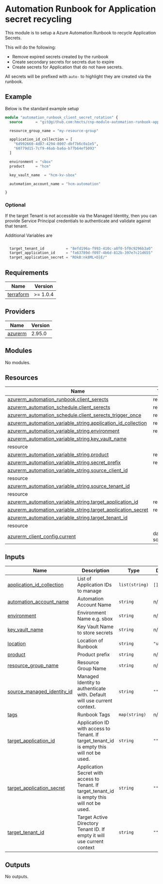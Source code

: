 # Automation Runbook for Application secret recycling

This module is to setup a Azure Automation Runbook to recycle Application Secrets.

This will do the following:
- Remove expired secrets created by the runbook
- Create secondary secrets for secrets due to expire
- Create secrets for Application that do not have secrets.

All secrets will be prefixed with `auto-` to highlight they are created via the runbook.

## Example

Below is the standard example setup

```terraform
module "automation_runbook_client_secret_rotation" {
  source      = "git@github.com:hmcts/cnp-module-automation-runbook-app-recycle?ref=master"

  resource_group_name = "my-resource-group"

  application_id_collection = [
    "6d992660-4d87-4294-8007-dbf7b6c0a1e5",
    "60779d15-7cf9-46ab-ba6a-b77b64ef5093"
  ]

  environment = "sbox"
  product     = "hcm"

  key_vault_name  = "hcm-kv-sbox"

  automation_account_name = "hcm-automation"

}
```

### Optional
If the target Tenant is not accessible via the Managed Identity, then you can provide Service Principal credentials to authenticate and validate against that tenant.

Additional Variables are
```terraform

  target_tenant_id          = "8efd196a-f993-410c-a8f0-5f0c9296b3a0"
  target_application_id     = "fa63789d-f097-4b6d-812b-397e7c21d655"
  target_application_secret = "ROkB:nk8ML+D}E/"

```

## Requirements

| Name | Version |
|------|---------|
| <a name="requirement_terraform"></a> [terraform](#requirement\_terraform) | >= 1.0.4 |

## Providers

| Name | Version |
|------|---------|
| <a name="provider_azurerm"></a> [azurerm](#provider\_azurerm) | 2.95.0 |

## Modules

No modules.

## Resources

| Name | Type |
|------|------|
| [azurerm_automation_runbook.client_serects](https://registry.terraform.io/providers/hashicorp/azurerm/latest/docs/resources/automation_runbook) | resource |      
| [azurerm_automation_schedule.client_serects](https://registry.terraform.io/providers/hashicorp/azurerm/latest/docs/resources/automation_schedule) | resource |    
| [azurerm_automation_schedule.client_serects_trigger_once](https://registry.terraform.io/providers/hashicorp/azurerm/latest/docs/resources/automation_schedule) | resource |
| [azurerm_automation_variable_string.application_id_collection](https://registry.terraform.io/providers/hashicorp/azurerm/latest/docs/resources/automation_variable_string) | resource |
| [azurerm_automation_variable_string.environment](https://registry.terraform.io/providers/hashicorp/azurerm/latest/docs/resources/automation_variable_string) | resource |
| [azurerm_automation_variable_string.key_vault_name](https://registry.terraform.io/providers/hashicorp/azurerm/latest/docs/resources/automation_variable_string) | 
resource |
| [azurerm_automation_variable_string.product](https://registry.terraform.io/providers/hashicorp/azurerm/latest/docs/resources/automation_variable_string) | resource |
| [azurerm_automation_variable_string.secret_prefix](https://registry.terraform.io/providers/hashicorp/azurerm/latest/docs/resources/automation_variable_string) | resource |
| [azurerm_automation_variable_string.source_client_id](https://registry.terraform.io/providers/hashicorp/azurerm/latest/docs/resources/automation_variable_string) 
| resource |
| [azurerm_automation_variable_string.source_tenant_id](https://registry.terraform.io/providers/hashicorp/azurerm/latest/docs/resources/automation_variable_string) 
| resource |
| [azurerm_automation_variable_string.target_application_id](https://registry.terraform.io/providers/hashicorp/azurerm/latest/docs/resources/automation_variable_string) | resource |
| [azurerm_automation_variable_string.target_application_secret](https://registry.terraform.io/providers/hashicorp/azurerm/latest/docs/resources/automation_variable_string) | resource |
| [azurerm_automation_variable_string.target_tenant_id](https://registry.terraform.io/providers/hashicorp/azurerm/latest/docs/resources/automation_variable_string) 
| resource |
| [azurerm_client_config.current](https://registry.terraform.io/providers/hashicorp/azurerm/latest/docs/data-sources/client_config) | data source |

## Inputs

| Name | Description | Type | Default | Required |
|------|-------------|------|---------|:--------:|
| <a name="input_application_id_collection"></a> [application\_id\_collection](#input\_application\_id\_collection) | List of Application IDs to manage | `list(string)` | `[]` | no |
| <a name="input_automation_account_name"></a> [automation\_account\_name](#input\_automation\_account\_name) | Automation Account Name | `string` | n/a | yes |    
| <a name="input_environment"></a> [environment](#input\_environment) | Environment Name e.g. sbox | `string` | n/a | yes |
| <a name="input_key_vault_name"></a> [key\_vault\_name](#input\_key\_vault\_name) | Key Vault Name to store secrets | `string` | n/a | yes |
| <a name="input_location"></a> [location](#input\_location) | Location of Runbook | `string` | `"uksouth"` | no |
| <a name="input_product"></a> [product](#input\_product) | Product prefix | `string` | n/a | yes |
| <a name="input_resource_group_name"></a> [resource\_group\_name](#input\_resource\_group\_name) | Resource Group Name | `string` | n/a | yes |
| <a name="input_source_managed_identity_id"></a> [source\_managed\_identity\_id](#input\_source\_managed\_identity\_id) | Managed Identity to authenticate with. Default will use current context. | `string` | `""` | no |
| <a name="input_tags"></a> [tags](#input\_tags) | Runbook Tags | `map(string)` | n/a | yes |
| <a name="input_target_application_id"></a> [target\_application\_id](#input\_target\_application\_id) | Application ID with access to Tenant. If target\_tenant\_id is empty this will not be used. | `string` | `""` | no |
| <a name="input_target_application_secret"></a> [target\_application\_secret](#input\_target\_application\_secret) | Application Secret with access to Tenant. If target\_tenant\_id is empty this will not be used. | `string` | `""` | no |
| <a name="input_target_tenant_id"></a> [target\_tenant\_id](#input\_target\_tenant\_id) | Target Active Directory Tenant ID. If empty it will use current context | `string` | `""` | no |

## Outputs

No outputs.